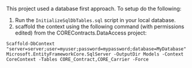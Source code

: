 This project used a database first approach. To setup do the following:

1. Run the `InitializeSqlDbTables.sql` script in your local database.
2. scaffold the context using the following command (with permissions edited) from the COREContracts.DataAccess project:
```
Scaffold-DbContext "server=server;user=myuser;password=mypassword;database=MyDatabase" Microsoft.EntityFrameworkCore.SqlServer -OutputDir Models -Context CoreContext -Tables CORE_Contract,CORE_Carrier -Force
```